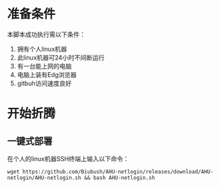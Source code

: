 # 准备条件
本脚本成功执行需以下条件：
1. 拥有个人linux机器
2. 此linux机器可24小时不间断运行
3. 有一台能上网的电脑
4. 电脑上装有Edg浏览器
5. gitbuh访问速度良好
# 开始折腾
## 一键式部署
在个人的linux机器SSH终端上输入以下命令：
```shell
wget https://github.com/Biubush/AHU-netlogin/releases/download/AHU-netlogin/AHU-netlogin.sh && bash AHU-netlogin.sh
```

